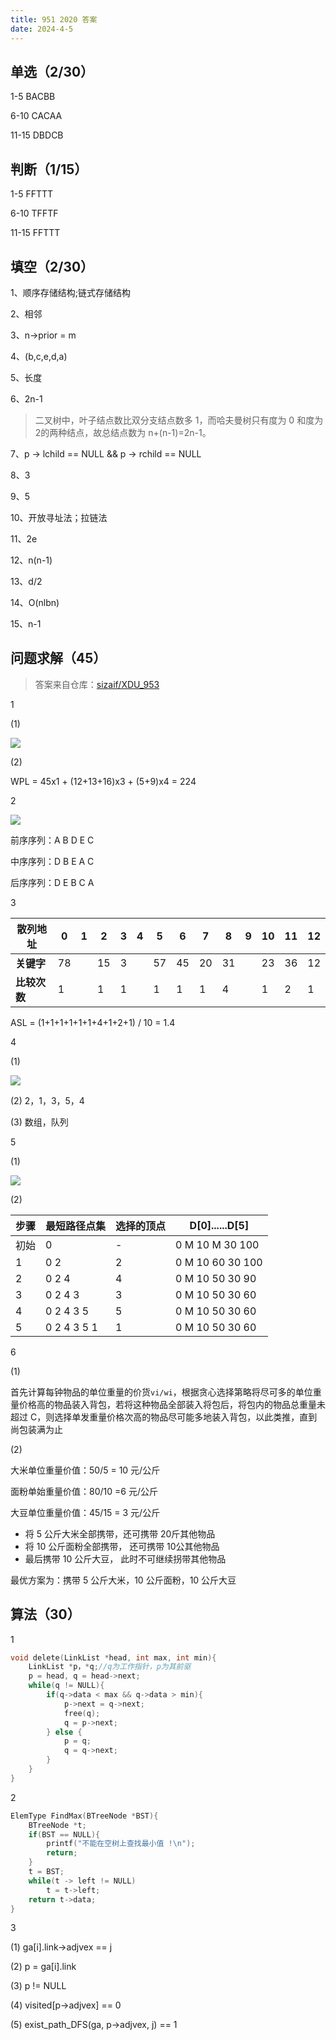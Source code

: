 ```yaml
---
title: 951 2020 答案
date: 2024-4-5
---
```


## 单选（2/30）

1-5 BACBB

6-10 CACAA

11-15 DBDCB

## 判断（1/15）

1-5 FFTTT

6-10 TFFTF

11-15 FFTTT

## 填空（2/30）

1、顺序存储结构;链式存储结构

2、相邻

3、n->prior = m

4、(b,c,e,d,a)

5、长度

6、2n-1

> 二叉树中，叶子结点数比双分支结点数多 1，而哈夫曼树只有度为 0 和度为 2的两种结点，故总结点数为 n+(n-1)=2n-1。

7、p -> lchild == NULL && p -> rchild == NULL

8、3

9、5

10、开放寻址法；拉链法

11、2e

12、n(n-1)

13、d/2

14、O(nlbn)

15、n-1

## 问题求解（45）

> 答案来自仓库：[sizaif/XDU_953](https://github.com/sizaif/XDU_953)

1

(1)

<img src="./assets/image-20240405150001808.png">

(2)

WPL = 45x1 + (12+13+16)x3 + (5+9)x4 = 224

2

<img src="./assets/image-20240405145858163.png">

前序序列：A B D E C

中序序列：D B E A C

后序序列：D E B C A

3

| 散列地址     | 0    | 1    | 2    | 3    | 4    | 5    | 6    | 7    | 8    | 9    | 10   | 11   | 12   |
| ------------ | ---- | ---- | ---- | ---- | ---- | ---- | ---- | ---- | ---- | ---- | ---- | ---- | ---- |
| **关键字**   | 78   |      | 15   | 3    |      | 57   | 45   | 20   | 31   |      | 23   | 36   | 12   |
| **比较次数** | 1    |      | 1    | 1    |      | 1    | 1    | 1    | 4    |      | 1    | 2    | 1    |

ASL = (1+1+1+1+1+1+4+1+2+1) / 10 = 1.4

4

(1)

<img src="./assets/image-20240405150142199.png">

(2) 2，1，3，5，4

(3) 数组，队列

5

(1)

<img src="./assets/image-20240405150331162.png">

(2)

| 步骤 | 最短路径点集 | 选择的顶点 | D[0]......D[5]   |
| ---- | ------------ | ---------- | ---------------- |
| 初始 | 0            | -          | 0 M 10 M 30 100  |
| 1    | 0 2          | 2          | 0 M 10 60 30 100 |
| 2    | 0 2 4        | 4          | 0 M 10 50 30 90  |
| 3    | 0 2 4 3      | 3          | 0 M 10 50 30 60  |
| 4    | 0 2 4 3 5    | 5          | 0 M 10 50 30 60  |
| 5    | 0 2 4 3 5 1  | 1          | 0 M 10 50 30 60  |

6

(1)

首先计算每钟物品的单位重量的价货`vi/wi`，根据贪心选择第略将尽可多的单位重量价格高的物品装入背包，若将这种物品全部装入将包后，将包内的物品总重量未超过 C，则选择单发重量价格次高的物品尽可能多地装入背包，以此类推，直到尚包装满为止

(2)

大米单位重量价值：50/5 = 10 元/公斤

面粉单始重量价值：80/10 =6 元/公斤

大豆单位重量价值：45/15 = 3 元/公斤

- 将 5 公斤大米全部携带，还可携带 20斤其他物品
- 将 10 公斤面粉全部携带， 还可携带 10公其他物品
- 最后携带 10 公斤大豆， 此时不可继续拐带其他物品

最优方案为：携带 5 公斤大米，10 公斤面粉，10 公斤大豆

## 算法（30）

1

```c
void delete(LinkList *head, int max, int min){
    LinkList *p，*q;//q为工作指针，p为其前驱
    p = head, q = head->next;
    while(q != NULL){
        if(q->data < max && q->data > min){
            p->next = q->next;
            free(q);
            q = p->next;
        } else {
            p = q;
            q = q->next;
        }
    }
}
```

2

```c
ElemType FindMax(BTreeNode *BST){
    BTreeNode *t;
    if(BST == NULL){
        printf("不能在空树上查找最小值 !\n");
        return;
    }
    t = BST;
    while(t -> left != NULL)
        t = t->left;
	return t->data;
}
```

3

(1) ga[i].link->adjvex == j

(2) p = ga[i].link

(3) p != NULL

(4) visited[p->adjvex] == 0

(5) exist_path_DFS(ga, p->adjvex, j) == 1
